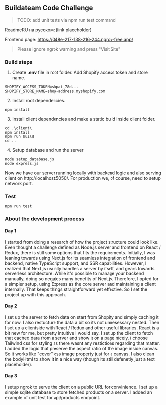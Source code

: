 ## Buildateam Code Challenge

> TODO: add unit tests via npm run test command

ReadmeRU на русском: (link placeholder)

Frontend page: https://048e-217-138-216-244.ngrok-free.app/

> Please ignore ngrok warning and press "Visit Site"

### Build steps

1. Create <b>.env</b> file in root folder. Add Shopify access token and store name.

```.env
SHOPIFY_ACCESS_TOKEN=shpat_78d...
SHOPIFY_STORE_NAME=shop-address.myshopify.com
```

2. Install root dependencies.

```
npm install
```

3. Install client dependencies and make a static build inside client folder.

```
cd .\client\
npm install
npm run build
cd ..
```

4. Setup database and run the server

```
node setup_database.js
node express.js
```

Now we have our server running locally with backend logic and also serving client on http://localhost:5050/. For production we, of course, need to setup network port.

### Test

```
npm run test
```

### About the development process

#### Day 1

I started from doing a research of how the project structure could look like. Even thought a challenge defined as Node.js server and frontend on React / Redux, there is still some options that fits the requirements. Initially, I was leaning towards using Next.js for its seamless integration of frontend and backend, native TypeScript support, and SSR capabilities. However, I realized that Next.js usually handles a server by itself, and gears towards serverless architecture. While it's possible to manage your backend manually, doing so negates many benefits of Next.js. Therefore, I opted for a simpler setup, using Express as the core server and maintaining a client internally. That keeps things straightforward yet effective. So I set the project up with this approach.

#### Day 2

I set up the server to fetch data on start from Shopify and simply caching it for now. I also restucture the data a bit so its not unnesessary nested. Then I set up a clientside with React / Redux and other useful libraries. React is a bit new for me, but pretty intuitive I would say. I set up the client to fetch that cached data from a server and show it on a page nicely. I choose Tailwind css for styling as there wasnt any restictions regarding that matter. I added the logic that preserve the aspect ratio of the image inside canvas. So it works like "cover" css image property just for a canvas. I also clean the bodyHtml to show it in a nice way (though its still defenetly just a text placeholder).

#### Day 3

I setup ngrok to serve the client on a public URL for convinience. I set up a simple sqlite database to store fetched products on a server. I added an example of unit test for api/products endpoint.
